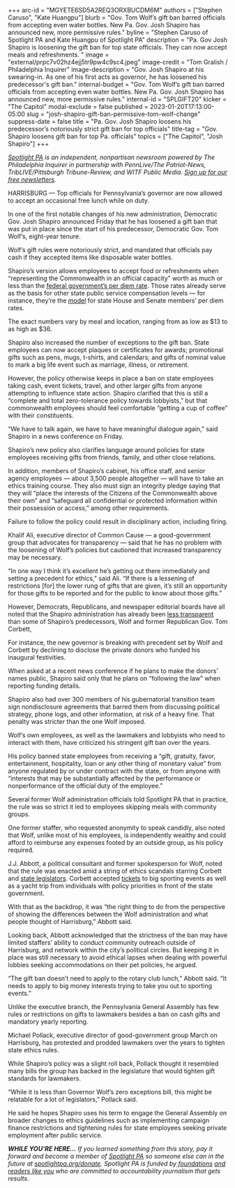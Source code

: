 +++
arc-id = "MGYETE6SD5A2REQ3ORXBUCDM6M"
authors = ["Stephen Caruso", "Kate Huangpu"]
blurb = "Gov. Tom Wolf’s gift ban barred officials from accepting even water bottles. New Pa. Gov. Josh Shapiro has announced new, more permissive rules."
byline = "Stephen Caruso of Spotlight PA and Kate Huangpu of Spotlight PA"
description = "Pa. Gov Josh Shapiro is loosening the gift ban for top state officials. They can now accept meals and refreshments. "
image = "external/prpc7v02hz4ejj5tr9pw4c9sc4.jpeg"
image-credit = "Tom Gralish / Philadelphia Inquirer"
image-description = "Gov. Josh Shapiro at his swearing-in. As one of his first acts as governor, he has loosened his predecessor's gift ban."
internal-budget = "Gov. Tom Wolf’s gift ban barred officials from accepting even water bottles. New Pa. Gov. Josh Shapiro has announced new, more permissive rules."
internal-id = "SPLGIFT20"
kicker = "The Capitol"
modal-exclude = false
published = 2023-01-20T17:13:00-05:00
slug = "josh-shapiro-gift-ban-permissive-tom-wolf-change"
suppress-date = false
title = "Pa. Gov. Josh Shapiro loosens his predecessor’s notoriously strict gift ban for top officials"
title-tag = "Gov. Shapiro loosens gift ban for top Pa. officials"
topics = ["The Capitol", "Josh Shapiro"]
+++

<a href="https://www.spotlightpa.org/"><i>Spotlight PA</i></a><i> is an independent, nonpartisan newsroom powered by The Philadelphia Inquirer in partnership with PennLive/The Patriot-News, TribLIVE/Pittsburgh Tribune-Review, and WITF Public Media. </i><a href="https://www.spotlightpa.org/newsletters"><i>Sign up for our free newsletters</i></a><i>.</i>

HARRISBURG — Top officials for Pennsylvania’s governor are now allowed to accept an occasional free lunch while on duty.

In one of the first notable changes of his new administration, Democratic Gov. Josh Shapiro announced Friday that he has loosened a gift ban that was put in place since the start of his predecessor, Democratic Gov. Tom Wolf’s, eight-year tenure.

Wolf’s gift rules were notoriously strict, and mandated that officials pay cash if they accepted items like disposable water bottles.

<script src="https://www.spotlightpa.org/embed.js" async></script><div data-spl-embed-version="1" data-spl-src="https://www.spotlightpa.org/embeds/newsletter/"></div>

Shapiro’s version allows employees to accept food or refreshments when “representing the Commonwealth in an official capacity” worth as much or less than the <a href="https://www.gsa.gov/travel/plan-book/per-diem-rates/per-diem-rates-results/?action=perdiems_report&state=PA&fiscal_year=2023&zip=&city=">federal government’s per diem rate</a>. Those rates already serve as the basis for other state public service compensation levels — for instance, they’re the <a href="https://www.spotlightpa.org/news/2022/09/pa-capitol-lawmaker-per-diems-speaker-majority-leader-caucus/">model</a> for state House and Senate members’ per diem rates.

The exact numbers vary by meal and location, ranging from as low as $13 to as high as $36.

Shapiro also increased the number of exceptions to the gift ban. State employees can now accept plaques or certificates for awards; promotional gifts such as pens, mugs, t-shirts, and calendars; and gifts of nominal value to mark a big life event such as marriage, illness, or retirement.

However, the policy otherwise keeps in place a ban on state employees taking cash, event tickets, travel, and other larger gifts from anyone attempting to influence state action. Shapiro clarified that this is still a “complete and total zero-tolerance policy towards lobbyists,” but that commonwealth employees should feel comfortable “getting a cup of coffee” with their constituents.

“We have to talk again, we have to have meaningful dialogue again,” said Shapiro in a news conference on Friday.

Shapiro’s new policy also clarifies language around policies for state employees receiving gifts from friends, family, and other close relations.

In addition, members of Shapiro’s cabinet, his office staff, and senior agency employees — about 3,500 people altogether — will have to take an ethics training course. They also must sign an integrity pledge saying that they will “place the interests of the Citizens of the Commonwealth above their own” and “safeguard all confidential or protected information within their possession or access,” among other requirements.

Failure to follow the policy could result in disciplinary action, including firing.

Khalif Ali, executive director of Common Cause — a good-government group that advocates for transparency — said that he has no problem with the loosening of Wolf’s policies but cautioned that increased transparency may be necessary.

“In one way I think it’s excellent he’s getting out there immediately and setting a precedent for ethics,” said Ali. “If there is a lessening of restrictions [for] the lower rung of gifts that are given, it’s still an opportunity for those gifts to be reported and for the public to know about those gifts.”

However, Democrats, Republicans, and newspaper editorial boards have all noted that the Shapiro administration has already been <a href="https://triblive.com/opinion/editorial-shapiros-ndas-miss-chance-for-transparency/">less transparent</a> than some of Shapiro’s predecessors, Wolf and former Republican Gov. Tom Corbett,

For instance, the new governor is breaking with precedent set by Wolf and Corbett by declining to disclose the private donors who funded his inaugural festivities.

When asked at a recent news conference if he plans to make the donors’ names public, Shapiro said only that he plans on “following the law” when reporting funding details.

Shapiro also had over 300 members of his gubernatorial transition team sign nondisclosure agreements that barred them from discussing political strategy, phone logs, and other information, at risk of a heavy fine. That penalty was stricter than the one Wolf imposed.

Wolf’s own employees, as well as the lawmakers and lobbyists who need to interact with them, have criticized his stringent gift ban over the years.

His policy banned state employees from receiving a “gift, gratuity, favor, entertainment, hospitality, loan or any other thing of monetary value” from anyone regulated by or under contract with the state, or from anyone with “interests that may be substantially affected by the performance or nonperformance of the official duty of the employee.”

Several former Wolf administration officials told Spotlight PA that in practice, the rule was so strict it led to employees skipping meals with community groups.

One former staffer, who requested anonymity to speak candidly, also noted that Wolf, unlike most of his employees, is independently wealthy and could afford to reimburse any expenses footed by an outside group, as his policy required.

J.J. Abbott, a political consultant and former spokesperson for Wolf, noted that the rule was enacted amid a string of ethics scandals starring Corbett and <a href="https://www.post-gazette.com/news/politics-state/2014/12/16/Two-Philly-state-reps-charged-with-accepting-bribes/stories/201412160178">state legislators</a>. Corbett accepted <a href="https://www.inquirer.com/philly/news/politics/state/20130305_Corbett__wife_accepted_thousands_in_gifts_from_biz_execs__lobbyists.html">tickets</a> to big sporting events as well as a yacht trip from individuals with policy priorities in front of the state government.

With that as the backdrop, it was “the right thing to do from the perspective of showing the differences between the Wolf administration and what people thought of Harrisburg,” Abbott said.

Looking back, Abbott acknowledged that the strictness of the ban may have limited staffers’ ability to conduct community outreach outside of Harrisburg, and network within the city’s political circles. But keeping it in place was still necessary to avoid ethical lapses when dealing with powerful lobbies seeking accommodations on their pet policies, he argued.

“The gift ban doesn’t need to apply to the rotary club lunch,” Abbott said. “It needs to apply to big money interests trying to take you out to sporting events.”

<script src="https://www.spotlightpa.org/embed.js" async></script><div data-spl-embed-version="1" data-spl-src="https://www.spotlightpa.org/embeds/donate/"></div>

Unlike the executive branch, the Pennsylvania General Assembly has few rules or restrictions on gifts to lawmakers besides a ban on cash gifts and mandatory yearly reporting.

Michael Pollack, executive director of good-government group March on Harrisburg, has protested and prodded lawmakers over the years to tighten state ethics rules.

While Shapiro’s policy was a slight roll back, Pollack thought it resembled many bills the group has backed in the legislature that would tighten gift standards for lawmakers.

“While it is less than Governor Wolf’s zero exceptions bill, this might be relatable for a lot of legislators,” Pollack said.

He said he hopes Shapiro uses his term to engage the General Assembly on broader changes to ethics guidelines such as implementing campaign finance restrictions and tightening rules for state employees seeking private employment after public service.

<i><b>WHILE YOU’RE HERE...</b></i><i> If you learned something from this story, pay it forward and become a member of </i><a href="https://www.spotlightpa.org/"><i>Spotlight PA</i></a><i> so someone else can in the future at </i><a href="https://www.spotlightpa.org/donate"><i>spotlightpa.org/donate</i></a><i>. Spotlight PA is funded by</i><a href="https://www.spotlightpa.org/support"><i> foundations</i></a><i> </i><a href="https://www.spotlightpa.org/support"><i>and readers like you</i></a><i> who are committed to accountability journalism that gets results.</i>
